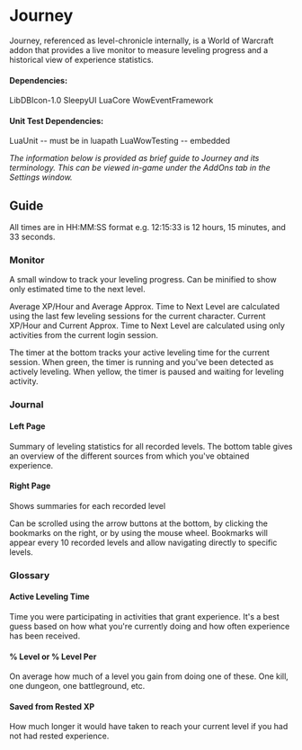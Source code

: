 # Journey

Journey, referenced as level-chronicle internally, is a World of Warcraft addon that provides a live monitor to measure leveling progress and a historical view of experience statistics.    

#### Dependencies:
  LibDBIcon-1.0
  SleepyUI
  LuaCore
  WowEventFramework
  
#### Unit Test Dependencies:
  LuaUnit -- must be in luapath
  LuaWowTesting -- embedded


*The information below is provided as brief guide to Journey and its terminology. This can be viewed in-game under the AddOns tab in the Settings window.*
## Guide

All times are in HH:MM:SS format e.g. 12:15:33 is 12 hours, 15 minutes, and 33 seconds.

### Monitor
A small window to track your leveling progress. Can be minified to show only estimated time to the next level.

Average XP/Hour and Average Approx. Time to Next Level are calculated using the last few leveling sessions for the current character.
Current XP/Hour and Current Approx. Time to Next Level are calculated using only activities from the current login session.

The timer at the bottom tracks your active leveling time for the current session.
When green, the timer is running and you've been detected as actively leveling.
When yellow, the timer is paused and waiting for leveling activity.

### Journal

#### Left Page
Summary of leveling statistics for all recorded levels. The bottom table gives an overview of the different sources from which you've obtained experience.

#### Right Page
 Shows summaries for each recorded level
      
Can be scrolled using the arrow buttons at the bottom, by clicking the bookmarks on the right, or by using the mouse wheel. 
Bookmarks will appear every 10 recorded levels and allow navigating directly to specific levels.

### Glossary

#### Active Leveling Time
  Time you were participating in activities that grant experience. It's a best guess based on how what you're currently doing and how often experience has been received.

#### % Level or % Level Per
  On average how much of a level you gain from doing one of these. One kill, one dungeon, one battleground, etc.

#### Saved from Rested XP
  How much longer it would have taken to reach your current level if you had not had rested experience.
